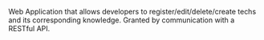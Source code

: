 Web Application that allows developers to register/edit/delete/create techs and its corresponding knowledge. Granted by communication with a RESTful API.

